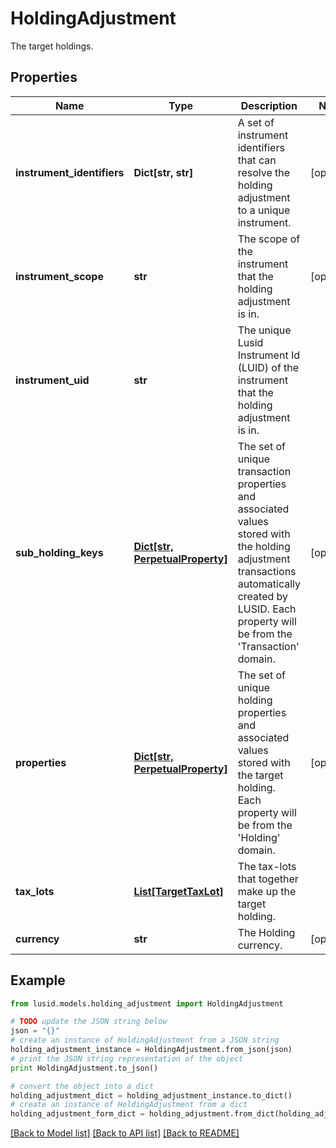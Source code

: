 # HoldingAdjustment

The target holdings.

## Properties
Name | Type | Description | Notes
------------ | ------------- | ------------- | -------------
**instrument_identifiers** | **Dict[str, str]** | A set of instrument identifiers that can resolve the holding adjustment to a unique instrument. | [optional] 
**instrument_scope** | **str** | The scope of the instrument that the holding adjustment is in. | [optional] 
**instrument_uid** | **str** | The unique Lusid Instrument Id (LUID) of the instrument that the holding adjustment is in. | 
**sub_holding_keys** | [**Dict[str, PerpetualProperty]**](PerpetualProperty.md) | The set of unique transaction properties and associated values stored with the holding adjustment transactions automatically created by LUSID. Each property will be from the &#39;Transaction&#39; domain. | [optional] 
**properties** | [**Dict[str, PerpetualProperty]**](PerpetualProperty.md) | The set of unique holding properties and associated values stored with the target holding. Each property will be from the &#39;Holding&#39; domain. | [optional] 
**tax_lots** | [**List[TargetTaxLot]**](TargetTaxLot.md) | The tax-lots that together make up the target holding. | 
**currency** | **str** | The Holding currency. | [optional] 

## Example

```python
from lusid.models.holding_adjustment import HoldingAdjustment

# TODO update the JSON string below
json = "{}"
# create an instance of HoldingAdjustment from a JSON string
holding_adjustment_instance = HoldingAdjustment.from_json(json)
# print the JSON string representation of the object
print HoldingAdjustment.to_json()

# convert the object into a dict
holding_adjustment_dict = holding_adjustment_instance.to_dict()
# create an instance of HoldingAdjustment from a dict
holding_adjustment_form_dict = holding_adjustment.from_dict(holding_adjustment_dict)
```
[[Back to Model list]](../README.md#documentation-for-models) [[Back to API list]](../README.md#documentation-for-api-endpoints) [[Back to README]](../README.md)


